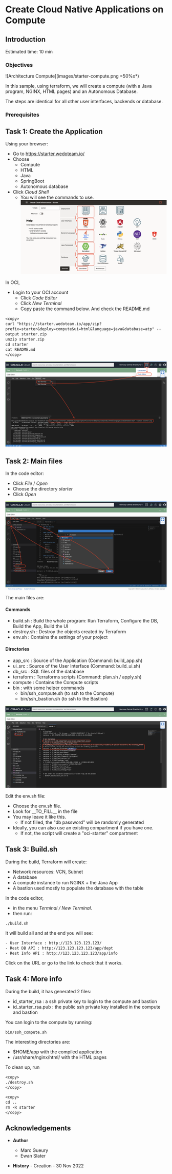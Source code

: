 
# Create Cloud Native Applications on Compute

## Introduction

Estimated time: 10 min

### Objectives

![Architecture Compute](images/starter-compute.png =50%x*)

In this sample, using terraform, we will create a compute (with a Java program, NGINX, HTML pages) and an Autonomous Database. 

The steps are identical for all other user interfaces, backends or database.

### Prerequisites

## Task 1: Create the Application

Using your browser:
- Go to https://starter.wedoteam.io/
- Choose 
  - Compute
  - HTML
  - Java
  - SpringBoot
  - Autonomous database
- Click *Cloud Shell*
  - You will see the commands to use.
![OCI Starter Compute Java](images/starter-compute-java.png)

In OCI,
- Login to your OCI account
  - Click *Code Editor*
  - Click *New Terminal*
  - Copy paste the command below. And check the README.md

```
<copy>
curl "https://starter.wedoteam.io/app/zip?prefix=starter&deploy=compute&ui=html&language=java&database=atp" --output starter.zip
unzip starter.zip
cd starter
cat README.md
</copy>
```
![OCI Starter Editor](images/starter-editor.png)

## Task 2: Main files

In the code editor:
- Click *File* / *Open*
- Choose the directory *starter*
- Click *Open*

![Editor File Open](images/starter-compute-dir.png)

The main files are:

#### Commands
- build.sh      : Build the whole program: Run Terraform, Configure the DB, Build the App, Build the UI
- destroy.sh    : Destroy the objects created by Terraform
- env.sh        : Contains the settings of your project

#### Directories
- app\_src       : Source of the Application (Command: build_app.sh)
- ui\_src        : Source of the User Interface (Command: build_ui.sh)
- db\_src        : SQL files of the database
- terraform     : Terraforms scripts (Command: plan.sh / apply.sh)
- compute       : Contains the Compute scripts
- bin           : with some helper commands
    - bin/ssh\_compute.sh (to ssh to the Compute)
    - bin/ssh\_bastion.sh (to ssh to the Bastion)

![Editor env.sh](images/starter-compute-env.png)

Edit the env.sh file:
- Choose the env.sh file.
- Look for \_\_TO_FILL\_\_ in the file
- You may leave it like this.
    - If not filled, the "db password" will be randomly generated
- Ideally, you can also use an existing compartment if you have one. 
    - If not, the script will create a "oci-starter" compartment

## Task 3: Build.sh

During the build, Terraform will create:
- Network resources: VCN, Subnet
- A database
- A compute instance to run NGINX + the Java App
- A bastion used mostly to populate the database with the table

In the code editor, 
- in the menu *Terminal / New Terminal*. 
- then run:
```
./build.sh
```

It will build all and at the end you will see:
```
- User Interface : http://123.123.123.123/
- Rest DB API : http://123.123.123.123/app/dept
- Rest Info API : http://123.123.123.123/app/info
```

Click on the URL or go to the link to check that it works.

## Task 4: More info

During the build, it has generated 2 files:
- id\_starter\_rsa : a ssh private key to login to the compute and bastion
- id\_starter\_rsa.pub : the public ssh private key installed in the compute and bastion

You can login to the compute by running:
```
bin/ssh_compute.sh
```

The interesting directories are:
- $HOME/app with the compiled application
- /usr/share/nginx/html/ with the HTML pages

To clean up, run 
```
<copy>
./destroy.sh
</copy>
```

```
<copy>
cd ..
rm -R starter
</copy>
```

## Acknowledgements

- **Author**
    - Marc Gueury
    - Ewan Slater

- **History** - Creation - 30 Nov 2022

